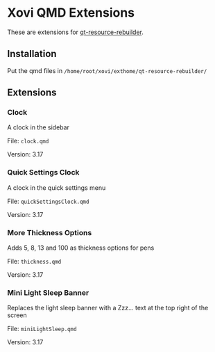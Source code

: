 # Xovi QMD Extensions
These are extensions for [qt-resource-rebuilder](https://github.com/asivery/rmpp-xovi-extensions/tree/master/qt-resource-rebuilder).
## Installation
Put the qmd files in `/home/root/xovi/exthome/qt-resource-rebuilder/`
## Extensions
### Clock
A clock in the sidebar

File: `clock.qmd`

Version: 3.17

### Quick Settings Clock
A clock in the quick settings menu

File: `quickSettingsClock.qmd`

Version: 3.17

### More Thickness Options
Adds 5, 8, 13 and 100 as thickness options for pens

File: `thickness.qmd`

Version: 3.17

### Mini Light Sleep Banner
Replaces the light sleep banner with a Zzz... text at the top right of the screen

File: `miniLightSleep.qmd`

Version: 3.17
